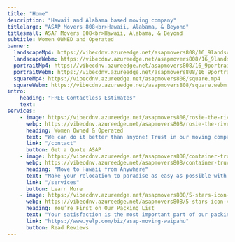 ```yaml
---
title: "Home"
description: "Hawaii and Alabama based moving company"
titlelarge: "ASAP Movers 808<br>Hawaii, Alabama, & Beyond"
titlesmall: ASAP Movers 808<br>Hawaii, Alabama, & Beyond
subtitle: Women OWNED and Operated
banner:
  landscapeMp4: https://vibecdnv.azureedge.net/asapmovers808/16_9landscape.mp4
  landscapeWebm: https://vibecdnv.azureedge.net/asapmovers808/16_9landscape.webm
  portraitMp4: https://vibecdnv.azureedge.net/asapmovers808/16_9portrait.mp4
  portraitWebm: https://vibecdnv.azureedge.net/asapmovers808/16_9portrait.webm
  squareMp4: https://vibecdnv.azureedge.net/asapmovers808/square.mp4
  squareWebm: https://vibecdnv.azureedge.net/asapmovers808/square.webm
intro:
    heading: "FREE Contactless Estimates" 
    text: 
services:
    - image: https://vibecdnv.azureedge.net/asapmovers808/rosie-the-riveter-icon-417x417.png
      webp: https://vibecdnv.azureedge.net/asapmovers808/rosie-the-riveter-icon-417x417.webp
      heading: Women Owned & Operated
      text: "We can do it better than anyone! Trust in our moving company’s experience and passion to keep you and your life moving forward."
      link: "/contact"
      button: Get a Quote ASAP
    - image: https://vibecdnv.azureedge.net/asapmovers808/container-truck-icon-417x417.png
      webp: https://vibecdnv.azureedge.net/asapmovers808/container-truck-icon-417x417.webp
      heading: "Move to Hawaii from Anywhere" 
      text: "Make your relocation to paradise as easy as possible with ASAP Movers 808. We’re experts at moving people to the islands of Hawaii from anywhere in the country! Sit back and relax while we get you packed."
      link: "/services"
      button: Learn More
    - image: https://vibecdnv.azureedge.net/asapmovers808/5-stars-icon-417x417.png
      webp: https://vibecdnv.azureedge.net/asapmovers808/5-stars-icon-417x417.webp
      heading: You’re First on Our Packing List
      text: "Your satisfaction is the most important part of our packing list! Customer service is our priority so you can enjoy a stress-free moving experience."
      link: "https://www.yelp.com/biz/asap-moving-waipahu"
      button: Read Reviews
---
```


